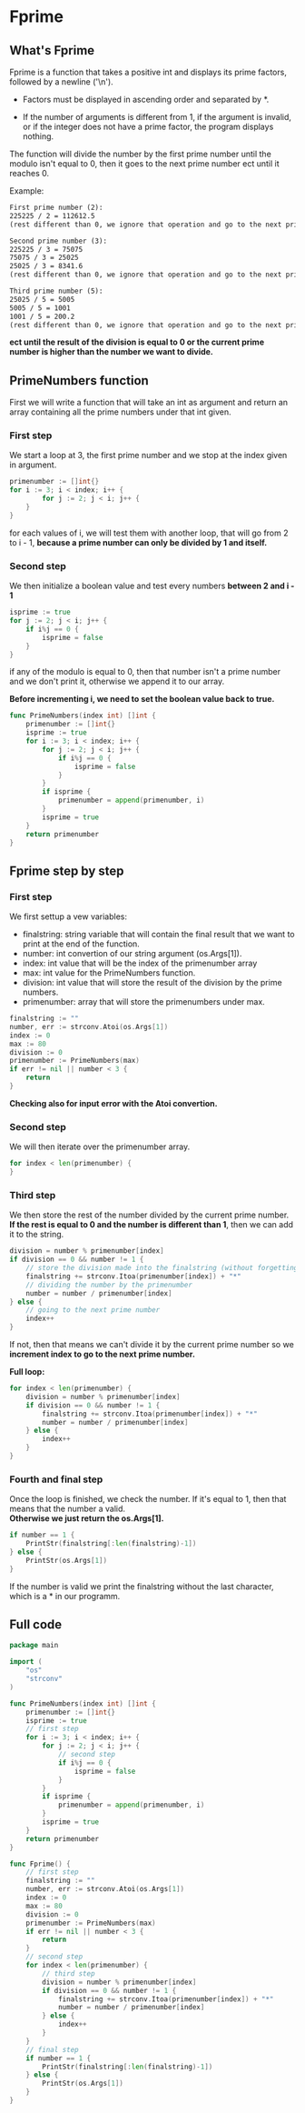 # Fprime

## What's Fprime

Fprime is a function that takes a positive int and displays its prime factors, followed by a newline ('\n').

- Factors must be displayed in ascending order and separated by *.  

- If the number of arguments is different from 1, if the argument is invalid, or if the integer does not have a prime factor, the program displays nothing.  

The function will divide the number by the first prime number until the modulo isn't equal to 0, then it goes to the next prime number ect until it reaches 0.  

Example:
```txt
First prime number (2):
225225 / 2 = 112612.5
(rest different than 0, we ignore that operation and go to the next prime number).

Second prime number (3):
225225 / 3 = 75075
75075 / 3 = 25025
25025 / 3 = 8341.6 
(rest different than 0, we ignore that operation and go to the next prime number).

Third prime number (5):
25025 / 5 = 5005
5005 / 5 = 1001
1001 / 5 = 200.2
(rest different than 0, we ignore that operation and go to the next prime number).
```
**ect until the result of the division is equal to 0 or the current prime number is higher than the number we want to divide.**  

## PrimeNumbers function

First we will write a function that will take an int as argument and return an array containing all the prime numbers under that int given.  

### First step

We start a loop at 3, the first prime number and we stop at the index given in argument.  
```go
primenumber := []int{}
for i := 3; i < index; i++ {
		for j := 2; j < i; j++ {
	}
}
```
for each values of i, we will test them with another loop, that will go from 2 to i - 1, **because a prime number can only be divided by 1 and itself.**  

### Second step

We then initialize a boolean value and test every numbers **between 2 and i - 1** 
```go
isprime := true
for j := 2; j < i; j++ {
	if i%j == 0 {
		isprime = false
	}
}
```    
if any of the modulo is equal to 0, then that number isn't a prime number and we don't print it, otherwise we append it to our array.  

**Before incrementing i, we need to set the boolean value back to true.**

```go
func PrimeNumbers(index int) []int {
	primenumber := []int{}
	isprime := true
	for i := 3; i < index; i++ {
		for j := 2; j < i; j++ {
			if i%j == 0 {
				isprime = false
			}
		}
		if isprime {
			primenumber = append(primenumber, i)
		}
		isprime = true
	}
	return primenumber
}
```

## Fprime step by step

### First step

We first settup a vew variables:
- finalstring: string variable that will contain the final result that we want to print at the end of the function.  
- number: int convertion of our string argument (os.Args[1]).  
- index: int value that will be the index of the primenumber array 
- max: int value for the PrimeNumbers function.  
- division: int value that will store the result of the division by the prime numbers.  
- primenumber: array that will store the primenumbers under max.  
```go
finalstring := ""
number, err := strconv.Atoi(os.Args[1])
index := 0
max := 80
division := 0
primenumber := PrimeNumbers(max)
if err != nil || number < 3 {
	return
}
```
**Checking also for input error with the Atoi convertion.**  

### Second step

We will then iterate over the primenumber array.  
```go
for index < len(primenumber) {
}
```	

### Third step

We then store the rest of the number divided by the current prime number.  
**If the rest is equal to 0 and the number is different than 1**, then we can add it to the string.  
```go
division = number % primenumber[index]
if division == 0 && number != 1 {
	// store the division made into the finalstring (without forgetting to convert it to a string).
	finalstring += strconv.Itoa(primenumber[index]) + "*"
	// dividing the number by the primenumber
	number = number / primenumber[index]
} else {
	// going to the next prime number
	index++
}
```
If not, then that means we can't divide it by the current prime number so we **increment index to go to the next prime number.**  

**Full loop:**  
```go
for index < len(primenumber) {
	division = number % primenumber[index]
	if division == 0 && number != 1 {
		finalstring += strconv.Itoa(primenumber[index]) + "*"
		number = number / primenumber[index]
	} else {
		index++
	}
}
```

### Fourth and final step

Once the loop is finished, we check the number. If it's equal to 1, then that means that the number a valid.  
**Otherwise we just return the os.Args[1].**  
```go
if number == 1 {
	PrintStr(finalstring[:len(finalstring)-1])
} else {
	PrintStr(os.Args[1])
}
```
If the number is valid we print the finalstring without the last character, which is a * in our programm.  


## Full code

```go
package main

import (
	"os"
	"strconv"
)

func PrimeNumbers(index int) []int {
	primenumber := []int{}
	isprime := true
	// first step
	for i := 3; i < index; i++ {
		for j := 2; j < i; j++ {
			// second step
			if i%j == 0 {
				isprime = false
			}
		}
		if isprime {
			primenumber = append(primenumber, i)
		}
		isprime = true
	}
	return primenumber
}

func Fprime() {
	// first step
	finalstring := ""
	number, err := strconv.Atoi(os.Args[1])
	index := 0
	max := 80
	division := 0
	primenumber := PrimeNumbers(max)
	if err != nil || number < 3 {
		return
	}
	// second step
	for index < len(primenumber) {
		// third step
		division = number % primenumber[index]
		if division == 0 && number != 1 {
			finalstring += strconv.Itoa(primenumber[index]) + "*"
			number = number / primenumber[index]
		} else {
			index++
		}
	}
	// final step
	if number == 1 {
		PrintStr(finalstring[:len(finalstring)-1])
	} else {
		PrintStr(os.Args[1])
	}
}
```